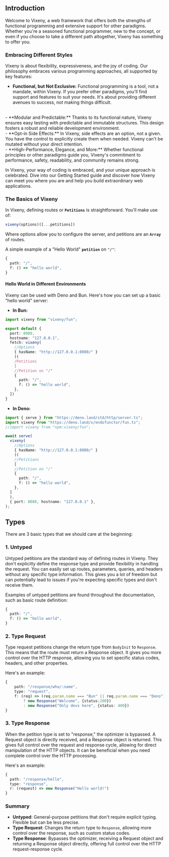 ## Introduction

Welcome to Vixeny, a web framework that offers both the strengths of functional programming and extensive support for other paradigms. Whether you're a seasoned functional programmer, new to the concept, or even if you choose to take a different path altogether, Vixeny has something to offer you.

### Embracing Different Styles

Vixeny is about flexibility, expressiveness, and the joy of coding. Our philosophy embraces various programming approaches, all supported by key features:

- **Functional, but Not Exclusive:** Functional programming is a tool, not a mandate, within Vixeny. If you prefer other paradigms, you'll find support and features to suit your needs. It's about providing different avenues to success, not making things difficult.
<br>
- **Modular and Predictable:** Thanks to its functional nature, Vixeny ensures easy testing with predictable and immutable structures. This design fosters a robust and reliable development environment.
<br>
- **Opt-in Side Effects:** In Vixeny, side effects are an option, not a given. You have the control to explicitly create them when needed. Vixeny can't be mutated without your direct intention.
<br>
- **High-Performance, Elegance, and More:** Whether functional principles or other paradigms guide you, Vixeny's commitment to performance, safety, readability, and community remains strong.

In Vixeny, your way of coding is embraced, and your unique approach is celebrated. Dive into our Getting Started guide and discover how Vixeny can meet you where you are and help you build extraordinary web applications.


### The Basics of Vixeny

In Vixeny, defining routes or **`Petitions`** is straightforward. You'll make use of: 
```ts
vixeny(options)([...petitions])
``` 
Where options allow you to configure the server, and petitions are an **`Array`** of routes.

A simple example of a "Hello World" **`petition`** on `"/"`:

```typescript
{
  path: "/",
  f: () => "hello world",
}
```

#### Hello World in Different Environments

Vixeny can be used with Deno and Bun. Here's how you can set up a basic "hello world" server:


- **In Bun:**

```typescript
import vixeny from "vixeny/fun";

export default {
  port: 8080,
  hostname: "127.0.0.1",
  fetch: vixeny(
    //Options
    { hasName: "http://127.0.0.1:8080/" }
    )(
    /Petitions
    [
    //Petition on "/"
    {
      path: "/",
      f: () => "hello world",
    },
  ]) 
}

```

- **In Deno:**

```ts
import { serve } from "https://deno.land/std/http/server.ts";
import vixeny from "https://deno.land/x/endofunctor/fun.ts";
//import vixeny from "npm:vixeny/fun";

await serve(
  vixeny(
    //Options
    { hasName: "http://127.0.0.1:8080/" }
    )(
    //Petitions
    [
    //Petition on "/"
    {
      path: "/",
      f: () => "hello world",
    },
  ]
  ),
  { port: 8080, hostname: "127.0.0.1" },
);
```


## Types

There are 3 basic types that we should care at the beginning:

### 1. Untyped

Untyped petitions are the standard way of defining routes in Vixeny. They don't explicitly define the response type and provide flexibility in handling the request. You can easily set up routes, parameters, queries, and headers without any specific type information. This gives you a lot of freedom but can potentially lead to issues if you're expecting specific types and don't receive them.

Examples of untyped petitions are found throughout the documentation, such as basic route definition:

```typescript
{
  path: "/",
  f: () => "hello world",
}
```

### 2. Type Request

Type request petitions change the return type from `BodyInit` to `Response`. This means that the route must return a Response object. It gives you more control over the HTTP response, allowing you to set specific status codes, headers, and other properties.

Here's an example:

```typescript
{
    path: "/response/who/:name",
    type: "request",
    f: (req) => (req.param.name === "Bun" || req.param.name === "Deno")
        ? new Response("Welcome", {status:200})
        : new Response("Only devs here", {status: 400})
}
```

### 3. Type Response

When the petition type is set to "response," the optimizer is bypassed. A Request object is directly received, and a Response object is returned. This gives full control over the request and response cycle, allowing for direct manipulation of the HTTP objects. It can be beneficial when you need complete control over the HTTP processing.

Here's an example:

```typescript
{
  path: "/response/hello",
  type: "response",
  r: (request) => new Response("Hello world!")    
}
```

### Summary

- **Untyped**: General-purpose petitions that don't require explicit typing. Flexible but can be less precise.
- **Type Request**: Changes the return type to `Response`, allowing more control over the response, such as custom status codes.
- **Type Response**: Bypasses the optimizer, receiving a Request object and returning a Response object directly, offering full control over the HTTP request-response cycle.



